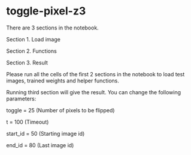 # toggle-pixel-z3

There are 3 sections in the notebook. 

Section 1. Load image 

Section 2. Functions 

Section 3. Result


Please run all the cells of the first 2 sections in the notebook to load test images, trained weights and helper functions. 



Running third section will give the result. You can change the following parameters:

toggle = 25 (Number of pixels to be flipped)

t = 100 (Timeout)

start_id = 50 (Starting image id)

end_id = 80 (Last image id)
